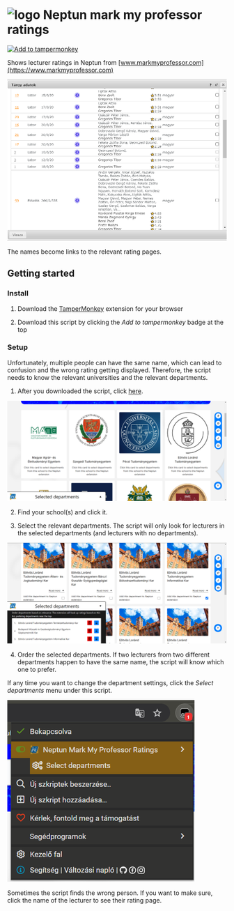# <img src="https://i.imgur.com/QShZWua.png" alt="logo" width=20> Neptun mark my professor ratings

[![Add to tampermonkey](https://img.shields.io/badge/add%20to-tampermonkey-green)](https://github.com/UnicodeError0041/neptun-mark-my-professor-ratings/raw/main/neptun_mark_my_profesor_ratings.user.js)

Shows lecturer ratings in Neptun from [www.markmyprofessor.com](https://www.markmyprofessor.com)

![demo](demo.png)

The names become links to the relevant rating pages.

## Getting started

### Install

1. Download the [TamperMonkey](https://tampermonkey.net) extension for your browser

2. Download this script by clicking the _Add to tampermonkey_ badge at the top

### Setup

Unfortunately, multiple people can have the same name, which can lead to confusion and the wrong rating getting displayed. Therefore, the script needs to know the relevant universities and the relevant departments.

1. After you downloaded the script, click [here](https://www.markmyprofessor.com/en/schools).

![school selection page](school_page.png)

2. Find your school(s) and click it.

3. Select the relevant departments. The script will only look for lecturers in the selected departments (and lecturers with no departments).

![department selection page](department_page.png)

4. Order the selected departments. If two lecturers from two different departments happen to have the same name, the script will know which one to prefer.

If any time you want to change the department settings, click the _Select departments_ menu under this script.

![menu](department_select_menu.png)

Sometimes the script finds the wrong person. If you want to make sure, click the name of the lecturer to see their rating page.
